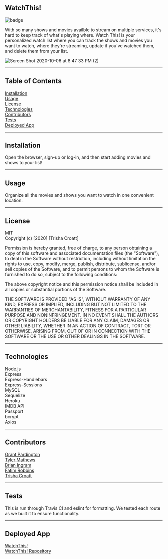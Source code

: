## WatchThis!

![badge](https://img.shields.io/badge/license-MIT-green)

With so many shows and movies availble to stream on multiple services, it's hard to keep track of what's playing where. Watch This! is your personalized watch list where you can track the shows and movies you want to watch, where they're streaming, update if you've watched them, and delete them from your list. 

![Screen Shot 2020-10-06 at 8 47 33 PM (2)](https://user-images.githubusercontent.com/65747246/95281818-47fc8900-0815-11eb-8dc2-02cdec16963e.png)

---

## Table of Contents
[Installation](#installation)\
[Usage](#usage)\
[License](#license)\
[Technologies](#technologies)\
[Contributors](#contributors)\
[Tests](#tests)\
[Deployed App](#deployed)

---

## Installation
Open the browser, sign-up or log-in, and then start adding movies and shows to your list! 

---

## Usage
Organize all the movies and shows you want to watch in one convenient location.

---

## License
MIT\
Copyright (c) [2020] [Trisha Croatt]

Permission is hereby granted, free of charge, to any person obtaining a copy
of this software and associated documentation files (the "Software"), to deal
in the Software without restriction, including without limitation the rights
to use, copy, modify, merge, publish, distribute, sublicense, and/or sell
copies of the Software, and to permit persons to whom the Software is
furnished to do so, subject to the following conditions:

The above copyright notice and this permission notice shall be included in all
copies or substantial portions of the Software.

THE SOFTWARE IS PROVIDED "AS IS", WITHOUT WARRANTY OF ANY KIND, EXPRESS OR
IMPLIED, INCLUDING BUT NOT LIMITED TO THE WARRANTIES OF MERCHANTABILITY,
FITNESS FOR A PARTICULAR PURPOSE AND NONINFRINGEMENT. IN NO EVENT SHALL THE
AUTHORS OR COPYRIGHT HOLDERS BE LIABLE FOR ANY CLAIM, DAMAGES OR OTHER
LIABILITY, WHETHER IN AN ACTION OF CONTRACT, TORT OR OTHERWISE, ARISING FROM,
OUT OF OR IN CONNECTION WITH THE SOFTWARE OR THE USE OR OTHER DEALINGS IN THE
SOFTWARE.

---

## Technologies
Node.js\
Express\
Express-Handlebars\
Express-Sessions\
MySQL\
Sequelize\
Heroku\
IMDB API\
Passport\
bcrypt\
Axios  

---

## Contributors 

[Grant Pardington](https://github.com/gpardington)\
[Tyler Mathews](https://github.com/mrmathews08)\
[Brian Ingram](https://github.com/ingrambc)\
[Fatim Robbins](https://github.com/Melodie15)\
[Trisha Croatt](https://github.com/TLCroatt)

---

## Tests
This is run through Travis CI and eslint for formatting. We tested each route as we built it to ensure functionality.

---

## Deployed App

[WatchThis!](https://dashboard.heroku.com/apps/young-inlet-91954)\
[WatchThis! Repository](https://github.com/gpardington/WatchThis)